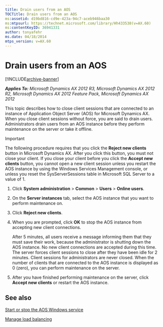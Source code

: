 ```yaml
---
title: Drain users from an AOS
TOCTitle: Drain users from an AOS
ms:assetid: d19bd816-cd9e-423a-94c7-aceb946baa30
ms:mtpsurl: https://technet.microsoft.com/library/Hh433538(v=AX.60)
ms:contentKeyID: 36941331
author: tonyafehr
ms.date: 04/18/2014
mtps_version: v=AX.60
---
```


# Drain users from an AOS 


[!INCLUDE[archive-banner](includes/archive-banner.md)]


_**Applies To:** Microsoft Dynamics AX 2012 R3, Microsoft Dynamics AX 2012 R2, Microsoft Dynamics AX 2012 Feature Pack, Microsoft Dynamics AX 2012_

This topic describes how to close client sessions that are connected to an instance of Application Object Server (AOS) for Microsoft Dynamics AX. When you close client sessions without force, you are said to drain users. Administrators drain users from an AOS instance before they perform maintenance on the server or take it offline.


> [!IMPORTANT]
> <P>The following procedure requires that you click the <STRONG>Reject new clients</STRONG> button in Microsoft Dynamics AX. After you click this button, you must not close your client. If you close your client before you click the <STRONG>Accept new clients</STRONG> button, you cannot open a new client session unless you restart the AOS instance by using the Windows Services Management console, or unless you reset the SysServerSessions table in Microsoft SQL Server to a value of 1.</P>



1.  Click **System administration** \> **Common** \> **Users** \> **Online users**.

2.  On the **Server instances** tab, select the AOS instance that you want to perform maintenance on.

3.  Click **Reject new clients**.

4.  When you are prompted, click **OK** to stop the AOS instance from accepting new client connections.
    
    After 5 minutes, all users receive a message informing them that they must save their work, because the administrator is shutting down the AOS instance. No new client connections are accepted during this time. The server forces client sessions to close after they have been idle for 2 minutes. Client sessions for administrators are never closed. When the number of clients that are connected to the AOS instance is displayed as 0 (zero), you can perform maintenance on the server.

5.  After you have finished performing maintenance on the server, click **Accept new clients** or restart the AOS instance.

## See also

[Start or stop the AOS Windows service](start-or-stop-the-aos-windows-service.md)

[Manage load balancing](manage-load-balancing.md)

  


